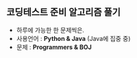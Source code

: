 ## 코딩테스트 준비 알고리즘 풀기 
  - 하루에 가능한 한 문제씩은.
  - 사용언어 : **Python & Java** (Java에 집중 중)
  - 문제 : **Programmers & BOJ**
